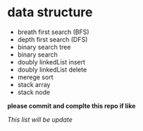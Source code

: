 # data structure


+ breath first search (BFS)
+ depth first search (DFS)
+ binary search tree
+ binary search
+ doubly linkedList insert
+ doubly linkedList delete
+ merege sort
+ stack array
+ stack node


**please commit and complte this repo if like**

*This list will be update*
